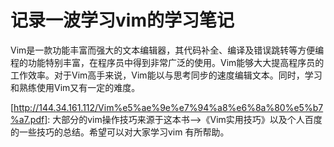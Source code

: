 # 记录一波学习vim的学习笔记

 Vim是一款功能丰富而强大的文本编辑器，其代码补全、编译及错误跳转等方便编程的功能特别丰富，在程序员中得到非常广泛的使用。Vim能够大大提高程序员的工作效率。对于Vim高手来说，Vim能以与思考同步的速度编辑文本。同时，学习和熟练使用Vim又有一定的难度。 

[http://144.34.161.112/Vim%e5%ae%9e%e7%94%a8%e6%8a%80%e5%b7%a7.pdf]: 大部分的vim操作技巧来源于这本书-->《Vim实用技巧》以及个人百度的一些技巧的总结。希望可以对大家学习vim 有所帮助。



